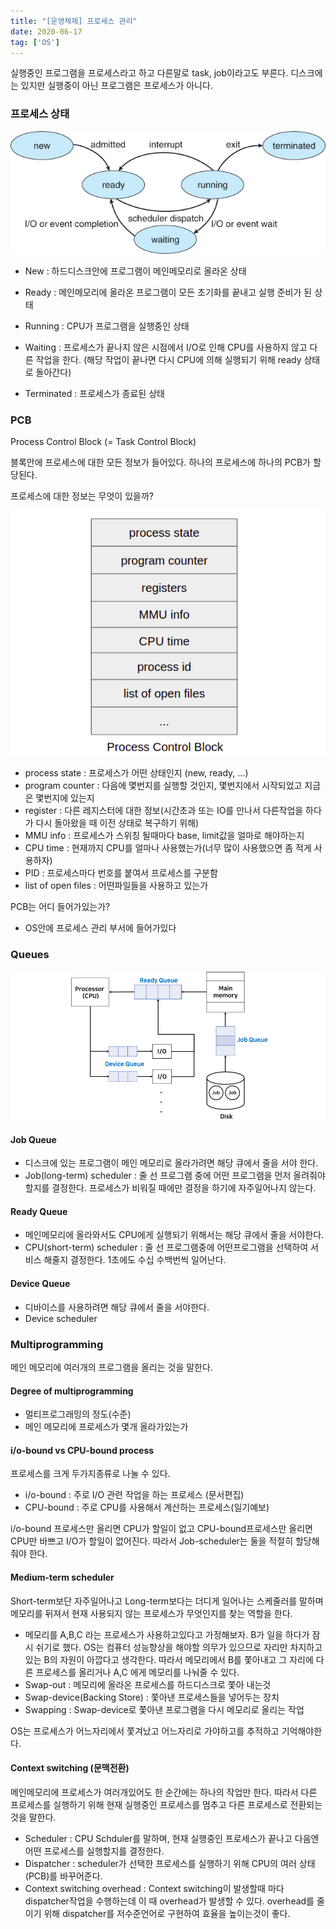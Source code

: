 ```yaml
---
title: "[운영체제] 프로세스 관리"
date: 2020-06-17
tag: ['OS']
---
```


실행중인 프로그램을 프로세스라고 하고 다른말로 task, job이라고도 부른다. 디스크에는 있지만 실행중이 아닌 프로그램은 프로세스가 아니다.

### 프로세스 상태

![process](./images/process.png)

- New : 하드디스크안에 프로그램이 메인메모리로 올라온 상태
- Ready : 메인메모리에 올라온 프로그램이 모든 초기화를 끝내고 실행 준비가 된 상태

- Running : CPU가 프로그램을 실행중인 상태

- Waiting : 프로세스가 끝나지 않은 시점에서 I/O로 인해 CPU를 사용하지 않고 다른 작업을 한다. (해당 작업이 끝나면 다시 CPU에 의해 실행되기 위해 ready 상태로 돌아간다)

- Terminated : 프로세스가 종료된 상태

### PCB

Process Control Block (= Task Control Block)

블록안에 프로세스에 대한 모든 정보가 들어있다.
하나의 프로세스에 하나의 PCB가 할당된다.

프로세스에 대한 정보는 무엇이 있을까?

![pcb](./images/pcb.png)

- process state : 프로세스가 어떤 상태인지 (new, ready, ...)
- program counter : 다음에 몇번지를 실행할 것인지, 몇번지에서 시작되었고 지금은 몇번지에 있는지
- register : 다른 레지스터에 대한 정보(시간초과 또는 IO를 만나서 다른작업을 하다가 다시 돌아왔을 때 이전 상태로 복구하기 위해)
- MMU info : 프로세스가 스위칭 될때마다 base, limit값을 얼마로 해야하는지
- CPU time : 현재까지 CPU를 얼마나 사용했는가(너무 많이 사용했으면 좀 적게 사용하자)
- PID : 프로세스마다 번호를 붙여서 프로세스를 구분함
- list of open files : 어떤파일들을 사용하고 있는가

PCB는 어디 들어가있는가?

- OS안에 프로세스 관리 부서에 들어가있다

### Queues

![queue](./images/queue.png)

#### Job Queue

- 디스크에 있는 프로그램이 메인 메모리로 올라가려면 해당 큐에서 줄을 서야 한다.
- Job(long-term) scheduler : 줄 선 프로그램 중에 어떤 프로그램을 먼저 올려줘야 할지를 결정한다. 프로세스가 비워질 때에만 결정을 하기에 자주일어나지 않는다.

#### Ready Queue

- 메인메모리에 올라와서도 CPU에게 실행되기 위해서는 해당 큐에서 줄을 서야한다.
- CPU(short-term) scheduler : 줄 선 프로그램중에 어떤프로그램을 선택하여 서비스 해줄지 결정한다. 1초에도 수십 수백번씩 일어난다.

#### Device Queue

- 디바이스를 사용하려면 해당 큐에서 줄을 서야한다.
- Device scheduler

### Multiprogramming

메인 메모리에 여러개의 프로그램을 올리는 것을 말한다.

#### Degree of multiprogramming

- 멀티프로그래밍의 정도(수준)
- 메인 메모리에 프로세스가 몇개 올라가있는가

#### i/o-bound vs CPU-bound process

프로세스를 크게 두가지종류로 나눌 수 있다.

- i/o-bound : 주로 I/O 관련 작업을 하는 프로세스 (문서편집)
- CPU-bound : 주로 CPU를 사용해서 계산하는 프로세스(일기예보)

i/o-bound 프로세스만 올리면 CPU가 할일이 없고 CPU-bound프로세스만 올리면 CPU만 바쁘고 I/O가 할일이 없어진다. 따라서 Job-scheduler는 둘을 적절히 할당해줘야 한다.

#### Medium-term scheduler

Short-term보단 자주일어나고 Long-term보다는 더디게 일어나는 스케줄러를 말하며 메모리를 뒤져서 현재 사용되지 않는 프로세스가 무엇인지를 찾는 역할을 한다.

- 메모리를 A,B,C 라는 프로세스가 사용하고있다고 가정해보자. B가 일을 하다가 잠시 쉬기로 했다. OS는 컴퓨터 성능향상을 해야할 의무가 있으므로 자리만 차지하고 있는 B의 자원이 아깝다고 생각한다. 따라서 메모리에서 B를 쫓아내고 그 자리에 다른 프로세스를 올리거나 A,C 에게 메모리를 나눠줄 수 있다.
- Swap-out : 메모리에 올라온 프로세스를 하드디스크로 쫓아 내는것
- Swap-device(Backing Store) : 쫓아낸 프로세스들을 넣어두는 장치
- Swapping : Swap-device로 쫓아낸 프로그램을 다시 메모리로 올리는 작업

OS는 프로세스가 어느자리에서 쫓겨났고 어느자리로 가야하고를 추적하고 기억해야한다.

#### Context switching (문맥전환)

메인메모리에 프로세스가 여러개있어도 한 순간에는 하나의 작업만 한다. 따라서 다른 프로세스를 실행하기 위해 현재 실행중인 프로세스를 멈추고 다른 프로세스로 전환되는 것을 말한다.

- Scheduler : CPU Schduler를 말하며, 현재 실행중인 프로세스가 끝나고 다음엔 어떤 프로세스를 실행할지를 결정한다.
- Dispatcher : scheduler가 선택한 프로세스를 실행하기 위해 CPU의 여러 상태(PCB)를 바꾸어준다.
- Context switching overhead : Context switching이 발생할때 마다 dispatcher작업을 수행하는데 이 때 overhead가 발생할 수 있다. overhead를 줄이기 위해 dispatcher를 저수준언어로 구현하여 효율을 높이는것이 좋다.
